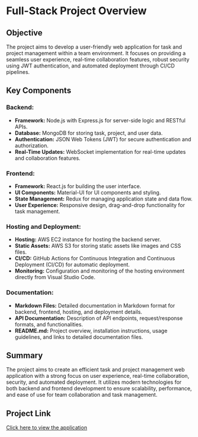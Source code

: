  # Full-Stack Project Overview

## Objective
The project aims to develop a user-friendly web application for task and project management within a team environment. It focuses on providing a seamless user experience, real-time collaboration features, robust security using JWT authentication, and automated deployment through CI/CD pipelines.

## Key Components

### Backend:
- **Framework:** Node.js with Express.js for server-side logic and RESTful APIs.
- **Database:** MongoDB for storing task, project, and user data.
- **Authentication:** JSON Web Tokens (JWT) for secure authentication and authorization.
- **Real-Time Updates:** WebSocket implementation for real-time updates and collaboration features.

### Frontend:
- **Framework:** React.js for building the user interface.
- **UI Components:** Material-UI for UI components and styling.
- **State Management:** Redux for managing application state and data flow.
- **User Experience:** Responsive design, drag-and-drop functionality for task management.

### Hosting and Deployment:
- **Hosting:** AWS EC2 instance for hosting the backend server.
- **Static Assets:** AWS S3 for storing static assets like images and CSS files.
- **CI/CD:** GitHub Actions for Continuous Integration and Continuous Deployment (CI/CD) for automatic deployment.
- **Monitoring:** Configuration and monitoring of the hosting environment directly from Visual Studio Code.

### Documentation:
- **Markdown Files:** Detailed documentation in Markdown format for backend, frontend, hosting, and deployment details.
- **API Documentation:** Description of API endpoints, request/response formats, and functionalities.
- **README.md:** Project overview, installation instructions, usage guidelines, and links to detailed documentation files.

## Summary
The project aims to create an efficient task and project management web application with a strong focus on user experience, real-time collaboration, security, and automated deployment. It utilizes modern technologies for both backend and frontend development to ensure scalability, performance, and ease of use for team collaboration and task management.


 ## Project Link
[Click here to view the application](https://www.heroku.com/home)
